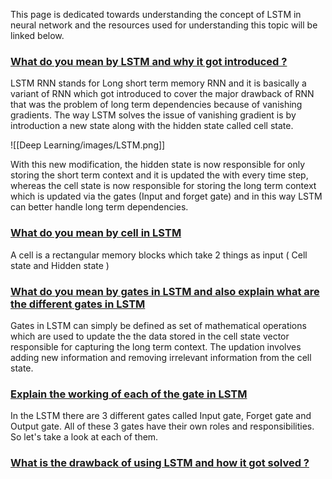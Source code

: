 This page is dedicated towards understanding the concept of LSTM in neural network and the resources used for understanding this topic will be linked below.

### [What do you mean by LSTM and why it got introduced ? ](#)

LSTM RNN stands for Long short term memory RNN and it is basically a variant of RNN which got introduced to cover the major drawback of RNN that was the problem of long term dependencies because of vanishing gradients. The way LSTM solves the issue of vanishing gradient is by introduction a new state along with the hidden state called cell state. 

![[Deep Learning/images/LSTM.png]]

With this new modification, the hidden state is now responsible for only storing the short term context and it is updated the with every time step, whereas the cell state is now responsible for storing the long term context which is updated via the gates (Input and forget gate) and in this way LSTM can better handle long term dependencies.

### [What do you mean by cell in LSTM](#)

A cell is a rectangular memory blocks which take 2 things as input ( Cell state and Hidden state )

### [What do you mean by gates in LSTM and also explain what are the different gates in LSTM](#)

Gates in LSTM can simply be defined as set of mathematical operations which are used to update the the data stored in the cell state vector responsible for capturing the long term context. The updation involves adding new information and removing irrelevant information from the cell state.

### [Explain the working of each of the gate in LSTM](#)

In the LSTM there are 3 different gates called Input gate, Forget gate and Output gate. All of these 3 gates have their own roles and responsibilities. So let's take a look at each of them.




### [What is the drawback of using LSTM and how it got solved ? ](#)

